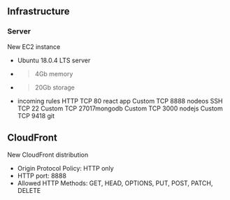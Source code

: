 
## Infrastructure

### Server
New EC2 instance
- Ubuntu 18.0.4 LTS server
- > 4Gb memory
- > 20Gb storage
- incoming rules
HTTP TCP 80 react app
Custom TCP 8888 nodeos
SSH TCP 22
Custom TCP 27017mongodb
Custom TCP 3000 nodejs
Custom TCP 9418 git

## CloudFront
New CloudFront distribution
- Origin Protocol Policy: HTTP only
- HTTP port: 8888
- Allowed HTTP Methods: GET, HEAD, OPTIONS, PUT, POST, PATCH, DELETE
